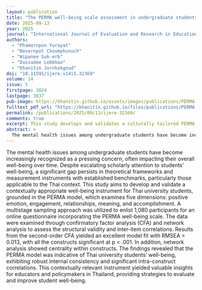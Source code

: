 ```yaml
---
layout: publication
title: "The PERMA well-being scale assessment in undergraduate students: confirmatory factor analysis and network analysis"
date: 2025-09-13
year: 2025
journal: "International Journal of Evaluation and Research in Education (IJERE)"
authors:
  - "Phamornpun Yurayat"
  - "Bovornpot Choomphunuch"
  - "Wipanee Suk-erb"
  - "Dussadee Lebkhao"
  - "Khanitin Jornkokgoud"
doi: "10.11591/ijere.v14i5.32369"
volume: 14
issue: 5
firstpage: 3824
lastpage: 3837
pub-image: https://khanitin.github.io/assets/images/publications/PERMA-network.png
fulltext_pdf_url: "https://khanitin.github.io/files/publications/PERMA.pdf"
permalink: /publications/2025/09/13/ijere-32369/
comments: true
excerpt: This study develops and validates a culturally tailored PERMA-based well-being instrument for Thai university students, employing confirmatory factor analysis and network analysis to ensure structural validity and contextual relevance.
abstract: >
  The mental health issues among undergraduate students have become increasingly recognized as a pressing concern, often impacting their overall well-being over time. Despite escalating scholarly attention to students’ well-being, a significant gap persists in theoretical frameworks and measurement instruments with established benchmarks, particularly those applicable to the Thai context. This study aims to develop and validate a contextually appropriate well-being instrument for Thai university students, grounded in the PERMA model, which examines five dimensions: positive emotion, engagement, relationships, meaning, and accomplishment. A multistage sampling approach was utilized to enlist 1,080 participants for an online questionnaire incorporating the PERMA well-being scale. The data were examined through confirmatory factor analysis (CFA) and network analysis to assess the structural validity and inter-item correlations. Results from the second-order CFA yielded an excellent model fit with RMSEA = 0.013, with all the constructs significant at p < .001. In addition, network analysis showed centrality within constructs. The findings revealed that the PERMA model was indicative of Thai university students’ well-being, exhibiting robust internal consistency and significant intra-construct correlations. This contextually relevant instrument yielded valuable insights for educators and policymakers in Thailand, providing strategies to evaluate and improve student well-being.
---
```


  The mental health issues among undergraduate students have become increasingly recognized as a pressing concern, often impacting their overall well-being over time. Despite escalating scholarly attention to students’ well-being, a significant gap persists in theoretical frameworks and measurement instruments with established benchmarks, particularly those applicable to the Thai context. This study aims to develop and validate a contextually appropriate well-being instrument for Thai university students, grounded in the PERMA model, which examines five dimensions: positive emotion, engagement, relationships, meaning, and accomplishment. A multistage sampling approach was utilized to enlist 1,080 participants for an online questionnaire incorporating the PERMA well-being scale. The data were examined through confirmatory factor analysis (CFA) and network analysis to assess the structural validity and inter-item correlations. Results from the second-order CFA yielded an excellent model fit with RMSEA = 0.013, with all the constructs significant at p < .001. In addition, network analysis showed centrality within constructs. The findings revealed that the PERMA model was indicative of Thai university students’ well-being, exhibiting robust internal consistency and significant intra-construct correlations. This contextually relevant instrument yielded valuable insights for educators and policymakers in Thailand, providing strategies to evaluate and improve student well-being.
